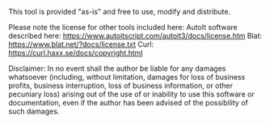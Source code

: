 This tool is provided "as-is" and free to use, modify and distribute. 

Please note the license for other tools included here:
AutoIt software described here: https://www.autoitscript.com/autoit3/docs/license.htm
Blat: https://www.blat.net/?docs/license.txt
Curl: https://curl.haxx.se/docs/copyright.html


Disclaimer:
In no event shall the author be liable for any damages whatsoever (including, without limitation, damages for loss of business profits, business interruption, loss of business information, or other pecuniary loss) arising out of the use of or inability to use this software or documentation, even if the author has been advised of the possibility of such damages.